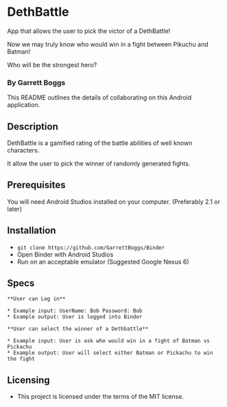 # DethBattle
App that allows the user to pick the victor of a DethBattle!

Now we may truly know who would win in a fight between Pikuchu and Batman!

Who will be the strongest hero?

### By Garrett Boggs

This README outlines the details of collaborating on this Android application.

## Description

DethBattle is a gamified rating of the battle abilities of well known characters.

It allow the user to pick the winner of randomly generated fights.

## Prerequisites

You will need Android Studios installed on your computer. (Preferably 2.1 or later)

## Installation

* `git clone https://github.com/GarrettBoggs/Binder`
* Open Binder with Android Studios
* Run on an acceptable emulator (Suggested Google Nexus 6)

## Specs

    **User can Log in**

    * Example input: UserName: Bob Password: Bob
    * Example output: User is logged into Binder

    **User can select the winner of a Dethbattle**

    * Example input: User is ask who would win in a fight of Batman vs Pickachu
    * Example output: User will select either Batman or Pickachu to win the fight
  

## Licensing

  * This project is licensed under the terms of the MIT license.
